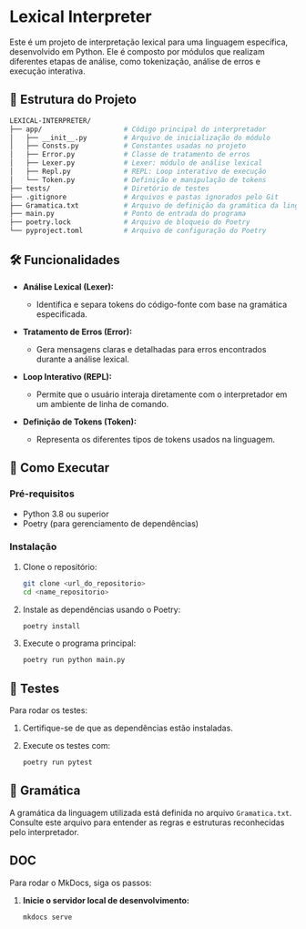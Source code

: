 # Lexical Interpreter

Este é um projeto de interpretação lexical para uma linguagem específica, desenvolvido em Python. Ele é composto por módulos que realizam diferentes etapas de análise, como tokenização, análise de erros e execução interativa.

## 📁 Estrutura do Projeto

```bash
LEXICAL-INTERPRETER/
├── app/                    # Código principal do interpretador
│   ├── __init__.py         # Arquivo de inicialização do módulo
│   ├── Consts.py           # Constantes usadas no projeto
│   ├── Error.py            # Classe de tratamento de erros
│   ├── Lexer.py            # Lexer: módulo de análise lexical
│   ├── Repl.py             # REPL: Loop interativo de execução
│   └── Token.py            # Definição e manipulação de tokens
├── tests/                  # Diretório de testes
├── .gitignore              # Arquivos e pastas ignorados pelo Git
├── Gramatica.txt           # Arquivo de definição da gramática da linguagem
├── main.py                 # Ponto de entrada do programa
├── poetry.lock             # Arquivo de bloqueio do Poetry
└── pyproject.toml          # Arquivo de configuração do Poetry
```

## 🛠️ Funcionalidades

- **Análise Lexical (Lexer):**
  - Identifica e separa tokens do código-fonte com base na gramática especificada.
  
- **Tratamento de Erros (Error):**
  - Gera mensagens claras e detalhadas para erros encontrados durante a análise lexical.
  
- **Loop Interativo (REPL):**
  - Permite que o usuário interaja diretamente com o interpretador em um ambiente de linha de comando.

- **Definição de Tokens (Token):**
  - Representa os diferentes tipos de tokens usados na linguagem.

## 🚀 Como Executar

### Pré-requisitos
- Python 3.8 ou superior
- Poetry (para gerenciamento de dependências)

### Instalação

1. Clone o repositório:

   ```bash
   git clone <url_do_repositorio>
   cd <name_repositorio>
   ```

2. Instale as dependências usando o Poetry:

   ```bash
   poetry install
   ```

3. Execute o programa principal:

   ```bash
   poetry run python main.py
   ```

## 🧪 Testes

Para rodar os testes:

1. Certifique-se de que as dependências estão instaladas.
2. Execute os testes com:

   ```bash
   poetry run pytest
   ```

## 📜 Gramática

A gramática da linguagem utilizada está definida no arquivo `Gramatica.txt`. Consulte este arquivo para entender as regras e estruturas reconhecidas pelo interpretador.

## DOC

Para rodar o MkDocs, siga os passos:

1. **Inicie o servidor local de desenvolvimento:**
   ```bash
   mkdocs serve
   ```